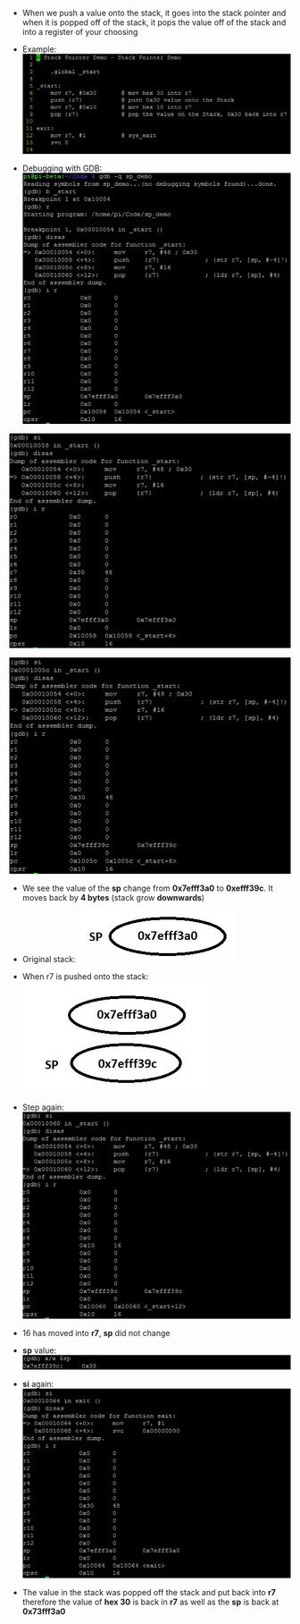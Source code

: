 - When we push a value onto the stack, it goes into the stack pointer and when it is popped off of the stack,  it pops the value off of the stack and into a register of your choosing

- Example: 
![](../Assets/stack-p.jpg)

- Debugging with GDB:
![](../Assets/stack-p-gdb.jpg)

![](../Assets/stack-p-gdb-2.jpg)

![](../Assets/stack-p-gdb-3.jpg)
- We see the value of the **sp** change from **0x7efff3a0** to **0xefff39c**. It moves back by  **4 bytes** (stack grow **downwards**)

- Original stack:
![](../Assets/sp-diagram.jpg)

- When r7 is pushed onto the stack:
![](../Assets/sp-diagram-2.jpg)

- Step again:
![](../Assets/stack-p-gdb-4.jpg)
- 16 has moved into **r7**, **sp** did not change

- **sp** value:
![](../Assets/stack-p-gdb-sp.jpg)

- **si** again:
![](../Assets/stack-p-gdb-5.jpg)
- The value in the stack was popped off the stack and put back into **r7** therefore the value of **hex 30** is back in **r7** as well as the **sp** is back at **0x73fff3a0**